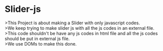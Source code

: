 <h1>Slider-js</h1>
>This Project is about making a Slider with only javascript codes.<br/>
>We keep trying to make slider js with all the js codes in an external file.<br/>
>This code shouldn't be have any js codes in html file and all the js codes should be put in external js file.<br/>
>We use DOMs to make this done.<br/>
